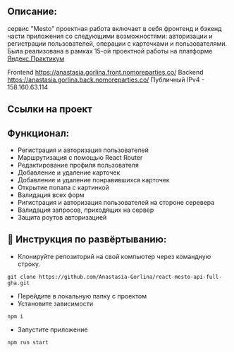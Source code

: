 ## Описание:

сервис "Mesto" 
проектная работа включает в себя фронтенд и бэкенд части приложения со следующими возможностями: авторизации и регистрации пользователей, операции с карточками и пользователями. Была реализована в рамках 15-ой проектной работы на платформе [Яндекс.Практикум](https://praktikum.yandex.ru/web/)

Frontend  https://anastasia.gorlina.front.nomoreparties.co/
Backend  https://anastasia.gorlina.back.nomoreparties.co/
Публичный IPv4 - 158.160.63.114

## Ссылки на проект

## Функционал:

- Регистрация и авторизация пользователей
- Маршрутизация с помощью React Router
- Редактирование профиля пользователя
- Добавление и удаление карточек
- Добавление и удаление понравившихся карточек
- Открытие попапа с картинкой
- Валидация всех форм
- Ригистрация и авторизация пользователей на стороне серевера
- Валидация запросов, приходящих на сервер
- Защита роутов авторизацией


## 🚀 Инструкция по развёртыванию:

- Клонируйте репозиторий на свой компьютер через командную строку.

```
git clone https://github.com/Anastasia-Gorlina/react-mesto-api-full-gha.git
```

- Перейдите в локальную папку с проектом
- Установите зависимости

```
npm i
```

- Запустите приложение

```
npm run start
```